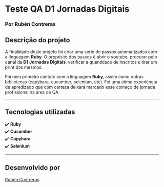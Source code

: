 # Teste QA D1 Jornadas Digitais  <br>
### Por Rubén Contreras <br>

## Descrição do projeto<br>

A finalidade deste projeto foi criar uma série de passos automatizados com a linguagem <b>Ruby</b>. O propósito dos passos é abrir o youtube, procurar pelo canal da <b>D1 Jornadas Digitais</b>, verificar a quantidade de inscritos e tirar um print dos mesmos.<br>

Foi meu primeiro contato com a linguagem <b>Ruby</b>, assim como outras bibliotecas (capybara, cucumber, selenium, etc). Foi uma otima experiência de apredizado que com certeza deixará marcado esse começo de jornada profissional na area de QA.<br>


-------------------------
## Tecnologias utilizadas<br>
:heavy_check_mark: <b>Ruby</b><br>
:heavy_check_mark: <b>Cucumber</b><br>
:heavy_check_mark: <b>Capybara</b><br>
:heavy_check_mark: <b>Selenium</b><br>

-------------------------
## Desenvolvido por<br>
[Rubén Contreras](https://www.linkedin.com/in/rub%C3%A9n-contreras-830b9116a/)<br>